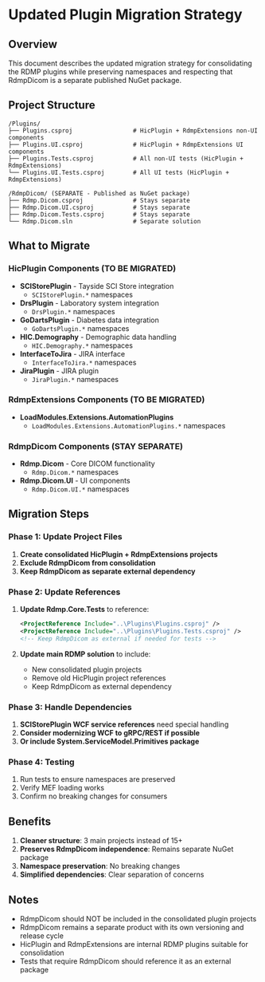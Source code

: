 # Updated Plugin Migration Strategy

## Overview

This document describes the updated migration strategy for consolidating the RDMP plugins while preserving namespaces and respecting that RdmpDicom is a separate published NuGet package.

## Project Structure

```
/Plugins/
├── Plugins.csproj                 # HicPlugin + RdmpExtensions non-UI components
├── Plugins.UI.csproj              # HicPlugin + RdmpExtensions UI components
├── Plugins.Tests.csproj           # All non-UI tests (HicPlugin + RdmpExtensions)
└── Plugins.UI.Tests.csproj        # All UI tests (HicPlugin + RdmpExtensions)

/RdmpDicom/ (SEPARATE - Published as NuGet package)
├── Rdmp.Dicom.csproj              # Stays separate
├── Rdmp.Dicom.UI.csproj           # Stays separate
├── Rdmp.Dicom.Tests.csproj        # Stays separate
└── Rdmp.Dicom.sln                 # Separate solution
```

## What to Migrate

### HicPlugin Components (TO BE MIGRATED)
- **SCIStorePlugin** - Tayside SCI Store integration
  - `SCIStorePlugin.*` namespaces
- **DrsPlugin** - Laboratory system integration
  - `DrsPlugin.*` namespaces
- **GoDartsPlugin** - Diabetes data integration
  - `GoDartsPlugin.*` namespaces
- **HIC.Demography** - Demographic data handling
  - `HIC.Demography.*` namespaces
- **InterfaceToJira** - JIRA interface
  - `InterfaceToJira.*` namespaces
- **JiraPlugin** - JIRA plugin
  - `JiraPlugin.*` namespaces

### RdmpExtensions Components (TO BE MIGRATED)
- **LoadModules.Extensions.AutomationPlugins**
  - `LoadModules.Extensions.AutomationPlugins.*` namespaces

### RdmpDicom Components (STAY SEPARATE)
- **Rdmp.Dicom** - Core DICOM functionality
  - `Rdmp.Dicom.*` namespaces
- **Rdmp.Dicom.UI** - UI components
  - `Rdmp.Dicom.UI.*` namespaces

## Migration Steps

### Phase 1: Update Project Files
1. **Create consolidated HicPlugin + RdmpExtensions projects**
2. **Exclude RdmpDicom from consolidation**
3. **Keep RdmpDicom as separate external dependency**

### Phase 2: Update References
1. **Update Rdmp.Core.Tests** to reference:
   ```xml
   <ProjectReference Include="..\Plugins\Plugins.csproj" />
   <ProjectReference Include="..\Plugins\Plugins.Tests.csproj" />
   <!-- Keep RdmpDicom as external if needed for tests -->
   ```

2. **Update main RDMP solution** to include:
   - New consolidated plugin projects
   - Remove old HicPlugin project references
   - Keep RdmpDicom as external dependency

### Phase 3: Handle Dependencies
1. **SCIStorePlugin WCF service references** need special handling
2. **Consider modernizing WCF to gRPC/REST if possible**
3. **Or include System.ServiceModel.Primitives package**

### Phase 4: Testing
1. Run tests to ensure namespaces are preserved
2. Verify MEF loading works
3. Confirm no breaking changes for consumers

## Benefits

1. **Cleaner structure**: 3 main projects instead of 15+
2. **Preserves RdmpDicom independence**: Remains separate NuGet package
3. **Namespace preservation**: No breaking changes
4. **Simplified dependencies**: Clear separation of concerns

## Notes

- RdmpDicom should NOT be included in the consolidated plugin projects
- RdmpDicom remains a separate product with its own versioning and release cycle
- HicPlugin and RdmpExtensions are internal RDMP plugins suitable for consolidation
- Tests that require RdmpDicom should reference it as an external package

[Project]: ../Documentation/CodeTutorials/Glossary.md#Project
